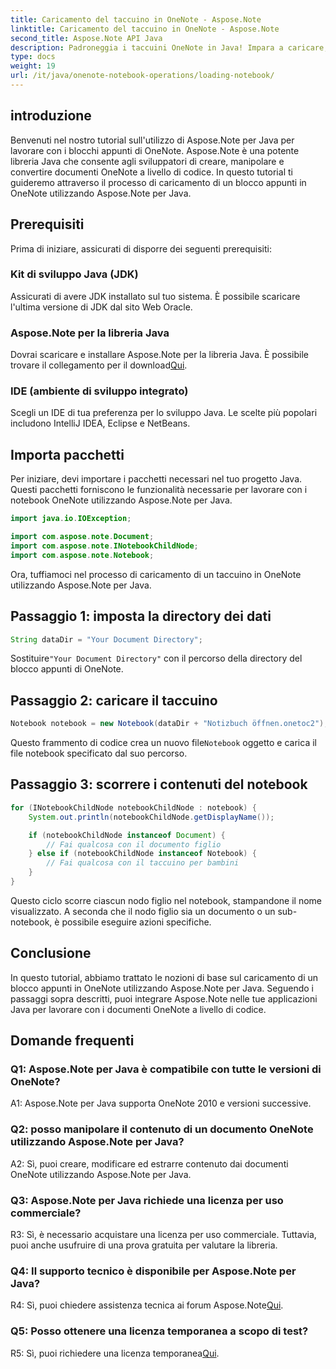 ```yaml
---
title: Caricamento del taccuino in OneNote - Aspose.Note
linktitle: Caricamento del taccuino in OneNote - Aspose.Note
second_title: Aspose.Note API Java
description: Padroneggia i taccuini OneNote in Java! Impara a caricare, esplorare ed elaborare i contenuti, dai documenti ai sub-notebook. Semplici passaggi e codice inclusi! #OneNote #Java #Aspose
type: docs
weight: 19
url: /it/java/onenote-notebook-operations/loading-notebook/
---
```

## introduzione

Benvenuti nel nostro tutorial sull'utilizzo di Aspose.Note per Java per lavorare con i blocchi appunti di OneNote. Aspose.Note è una potente libreria Java che consente agli sviluppatori di creare, manipolare e convertire documenti OneNote a livello di codice. In questo tutorial ti guideremo attraverso il processo di caricamento di un blocco appunti in OneNote utilizzando Aspose.Note per Java.

## Prerequisiti

Prima di iniziare, assicurati di disporre dei seguenti prerequisiti:

### Kit di sviluppo Java (JDK)

Assicurati di avere JDK installato sul tuo sistema. È possibile scaricare l'ultima versione di JDK dal sito Web Oracle.

### Aspose.Note per la libreria Java

 Dovrai scaricare e installare Aspose.Note per la libreria Java. È possibile trovare il collegamento per il download[Qui](https://releases.aspose.com/note/java/).

### IDE (ambiente di sviluppo integrato)

Scegli un IDE di tua preferenza per lo sviluppo Java. Le scelte più popolari includono IntelliJ IDEA, Eclipse e NetBeans.

## Importa pacchetti

Per iniziare, devi importare i pacchetti necessari nel tuo progetto Java. Questi pacchetti forniscono le funzionalità necessarie per lavorare con i notebook OneNote utilizzando Aspose.Note per Java.

```java
import java.io.IOException;

import com.aspose.note.Document;
import com.aspose.note.INotebookChildNode;
import com.aspose.note.Notebook;
```

Ora, tuffiamoci nel processo di caricamento di un taccuino in OneNote utilizzando Aspose.Note per Java.

## Passaggio 1: imposta la directory dei dati

```java
String dataDir = "Your Document Directory";
```

 Sostituire`"Your Document Directory"` con il percorso della directory del blocco appunti di OneNote.

## Passaggio 2: caricare il taccuino

```java
Notebook notebook = new Notebook(dataDir + "Notizbuch öffnen.onetoc2");
```

 Questo frammento di codice crea un nuovo file`Notebook` oggetto e carica il file notebook specificato dal suo percorso.

## Passaggio 3: scorrere i contenuti del notebook

```java
for (INotebookChildNode notebookChildNode : notebook) {
    System.out.println(notebookChildNode.getDisplayName());

    if (notebookChildNode instanceof Document) {
        // Fai qualcosa con il documento figlio
    } else if (notebookChildNode instanceof Notebook) {
        // Fai qualcosa con il taccuino per bambini
    }
}
```

Questo ciclo scorre ciascun nodo figlio nel notebook, stampandone il nome visualizzato. A seconda che il nodo figlio sia un documento o un sub-notebook, è possibile eseguire azioni specifiche.

## Conclusione

In questo tutorial, abbiamo trattato le nozioni di base sul caricamento di un blocco appunti in OneNote utilizzando Aspose.Note per Java. Seguendo i passaggi sopra descritti, puoi integrare Aspose.Note nelle tue applicazioni Java per lavorare con i documenti OneNote a livello di codice.

## Domande frequenti

### Q1: Aspose.Note per Java è compatibile con tutte le versioni di OneNote?

A1: Aspose.Note per Java supporta OneNote 2010 e versioni successive.

### Q2: posso manipolare il contenuto di un documento OneNote utilizzando Aspose.Note per Java?

A2: Sì, puoi creare, modificare ed estrarre contenuto dai documenti OneNote utilizzando Aspose.Note per Java.

### Q3: Aspose.Note per Java richiede una licenza per uso commerciale?

R3: Sì, è necessario acquistare una licenza per uso commerciale. Tuttavia, puoi anche usufruire di una prova gratuita per valutare la libreria.

### Q4: Il supporto tecnico è disponibile per Aspose.Note per Java?

 R4: Sì, puoi chiedere assistenza tecnica ai forum Aspose.Note[Qui](https://forum.aspose.com/c/note/28).

### Q5: Posso ottenere una licenza temporanea a scopo di test?

 R5: Sì, puoi richiedere una licenza temporanea[Qui](https://purchase.aspose.com/temporary-license/).